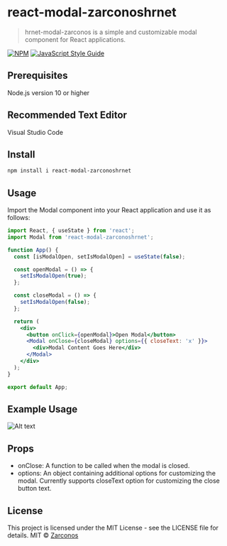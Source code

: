# react-modal-zarconoshrnet

> hrnet-modal-zarconos is a simple and customizable modal component for React applications.

[![NPM](https://img.shields.io/npm/v/react-modal-zarconoshrnet.svg)](https://www.npmjs.com/package/react-modal-zarconoshrnet) [![JavaScript Style Guide](https://img.shields.io/badge/code_style-standard-brightgreen.svg)](https://standardjs.com)


## Prerequisites

Node.js version 10 or higher

## Recommended Text Editor

Visual Studio Code

## Install

```bash
npm install i react-modal-zarconoshrnet
```

## Usage

Import the Modal component into your React application and use it as follows:


```jsx
import React, { useState } from 'react';
import Modal from 'react-modal-zarconoshrnet';

function App() {
  const [isModalOpen, setIsModalOpen] = useState(false);

  const openModal = () => {
    setIsModalOpen(true);
  };

  const closeModal = () => {
    setIsModalOpen(false);
  };

  return (
    <div>
      <button onClick={openModal}>Open Modal</button>
      <Modal onClose={closeModal} options={{ closeText: 'x' }}>
        <div>Modal Content Goes Here</div>
      </Modal>
    </div>
  );
}

export default App;
```

## Example Usage

![Alt text](https://image.noelshack.com/fichiers/2024/15/4/1712790827-modal.png "Modal")


## Props

- onClose: A function to be called when the modal is closed.
- options: An object containing additional options for customizing the modal. Currently supports closeText option for customizing the close button text.

## License

This project is licensed under the MIT License - see the LICENSE file for details.
MIT © [Zarconos](https://github.com/Zarconos)

